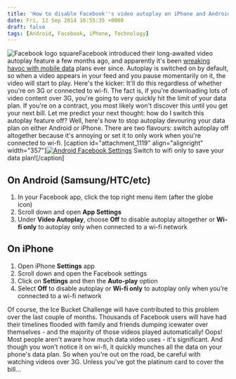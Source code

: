 ```yaml
---
title: 'How to disable Facebook''s video autoplay on iPhone and Android'
date: Fri, 12 Sep 2014 16:55:35 +0000
draft: false
tags: [Android, Facebook, iPhone, Technology]
---
```


![Facebook logo square](http://gerard.interwebworld.co.uk/files/2014/09/facebook-logo-300x300.jpg)Facebook introduced their long-awaited video autoplay feature a few months ago, and apparently it's been [wreaking havoc with mobile data](http://www.digit.in/apps/facebooks-video-auto-play-feature-is-rising-your-mobile-data-bills-23841.html) plans ever since. Autoplay is switched on by default, so when a video appears in your feed and you pause momentarily on it, the video will start to play. Here's the kicker: It'll do this regardless of whether you're on 3G or connected to wi-fi. The fact is, if you're downloading lots of video content over 3G, you're going to very quickly hit the limit of your data plan. If you're on a contract, you most likely won't discover this until you get your next bill. Let me predict your next thought: how do I switch this autoplay feature off?  Well, here's how to stop autoplay devouring your data plan on either Android or iPhone. There are two flavours: switch autoplay off altogether because it's annoying or set it to only work when you're connected to wi-fi. \[caption id="attachment_1119" align="alignright" width="357"\][![Android Facebook Settings](http://gerard.interwebworld.co.uk/files/2014/09/Android-Facebook-Settings.png)](http://gerard.interwebworld.co.uk/files/2014/09/Android-Facebook-Settings.png) Switch to wifi only to save your data plan!\[/caption\]

On Android (Samsung/HTC/etc)
----------------------------

1.  In your Facebook app, click the top right menu item (after the globe icon)
2.  Scroll down and open **App Settings**
3.  Under **Video Autoplay**, choose **Off** to disable autoplay altogether or **Wi-fi only** to autoplay only when connected to a wi-fi network

On iPhone
---------

1.  Open iPhone **Settings** app
2.  Scroll down and open the Facebook settings
3.  Click on **Settings** and then the **Auto-play** option
4.  Select **Off** to disable autoplay or **Wi-fi only** to autoplay only when you’re connected to a wi-fi network

Of course, the Ice Bucket Challenge will have contributed to this problem over the last couple of months. Thousands of Facebook users will have had their timelines flooded with family and friends dumping icewater over themselves - and the majority of those videos played automatically! Oops! Most people aren't aware how much data video uses - it's significant. And though you won't notice it on wi-fi, it quickly munches all the data on your phone's data plan. So when you're out on the road, be careful with watching videos over 3G. Unless you've got the platinum card to cover the bill...